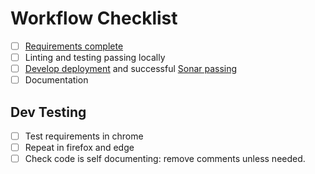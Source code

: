 # Workflow Checklist

- [ ] [Requirements complete]()
- [ ] Linting and testing passing locally
- [ ] [Develop deployment](https://eu-west-2.console.aws.amazon.com/codesuite/codepipeline/pipelines/df-ae-pipeline-system/view?region=eu-west-2) and successful [Sonar passing](https://sonarcloud.io/dashboard?id=defence-forecaster%3Adefence-forecaster)
- [ ] Documentation

## Dev Testing

- [ ] Test requirements in chrome
- [ ] Repeat in firefox and edge
- [ ] Check code is self documenting: remove comments unless needed.
